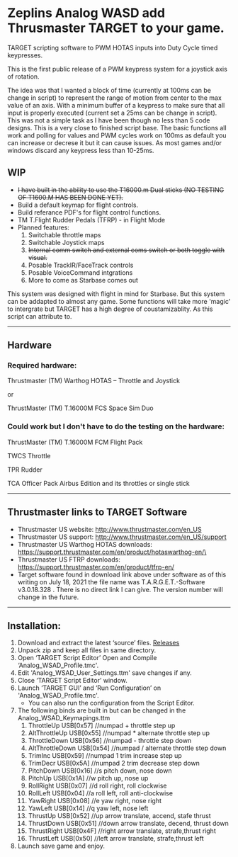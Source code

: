 # Zeplins Analog WASD add Thrusmaster TARGET to your game.
  
  TARGET scripting software to PWM HOTAS inputs into Duty Cycle timed keypresses.

This is the first public release of a PWM keypress system for a joystick axis of rotation. 

The idea was that I wanted a block of time (currently at 100ms can be change in script) to represent the range of motion from center to the max value of an axis. With a minimum buffer of a keypress to make sure that all input is properly executed (current set a 25ms can be change in script). 
This was not a simple task as I have been though no less than 5 code designs. This is a very close to finished script base. The basic functions all work and polling  for values and PWM cycles work on 100ms as default you can increase or decrese it but it can cause issues. As most games and/or windows discard any keypress less than 10-25ms.

## **WIP**

* ~~I have built in the ability to use the T16000.m Dual sticks (NO TESTING OF T1600.M HAS BEEN DONE YET).~~
* Build a default keymap for flight controls. 
* Build referance PDF's for flight control functions.
* TM T.Flight Rudder Pedals (TFRP) - in Flight Mode
* Planned features:
	1. Switchable throttle maps
	2. Switchable Joystick maps
	3. ~~Internal comm switch and external coms switch or both toggle with visual.~~
	4. Posable TrackIR/FaceTrack controls
	6. Posable VoiceCommand intgrations
	5. More to come as Starbase comes out

This system was designed with flight in mind for Starbase. But this system can be addapted to almost any game. Some functions will take more 'magic' to intergrate but TARGET has a high degree of coustamizablity. As this script can attribute to.

---

## Hardware
### Required hardware:  
Thrustmaster (TM) Warthog HOTAS – Throttle and Joystick

or

ThrustMaster (TM) T.16000M FCS Space Sim Duo

### Could work but I don't have to do the testing on the hardware:

ThrustMaster (TM) T.16000M FCM Flight Pack

TWCS Throttle

TPR Rudder

TCA Officer Pack Airbus Edition and its throttles or single stick

---


## Thrustmaster links to TARGET Software

* Thrustmaster US website: http://www.thrustmaster.com/en_US
* Thrustmaster US support: http://www.thrustmaster.com/en_US/support
* Thrustmaster US Warthog HOTAS downloads: https://support.thrustmaster.com/en/product/hotaswarthog-en/\
* Thrustmaster US FTRP downloads: https://support.thrustmaster.com/en/product/tfrp-en/  
* Target software found in download link above under software as of this writing on July 18, 2021 the file name was T.A.R.G.E.T.-Software v3.0.18.328 . There is no direct link I can give. The version number will change in the future.

---
## Installation:

   1. Download and extract the latest ‘source’ files. [Releases](https://github.com/zeplintwo/AnalogWASD-2/releases)
   2. Unpack zip and keep all files in same directory. 
   3. Open ‘TARGET Script Editor’ Open and Compile ‘Analog_WSAD_Profile.tmc'.
   4. Edit 'Analog_WSAD_User_Settings.ttm' save changes if any.
   5. Close ‘TARGET Script Editor’ window.
   6. Launch ‘TARGET GUI’ and ‘Run Configuration’ on 'Analog_WSAD_Profile.tmc'. 
      - You can also run the configuration from the Script Editor.
   7. The following binds are built in but can be changed in the Analog_WSAD_Keymapings.ttm
        1. ThrottleUp       USB[0x57]   //numpad + throttle step up
        2. AltThrottleUp    USB[0x55]   //numpad * alternate throttle step up
        3. ThrottleDown     USB[0x56]   //numpad - throttle step down
        4. AltThrottleDown  USB[0x54]   //numpad / alternate throttle step down
        5. TrimInc          USB[0x59]   //numpad 1 trim increase step up
        6. TrimDecr         USB[0x5A]   //numpad 2 trim decrease step down
        7. PitchDown        USB[0x16]   //s pitch down, nose down
        8. PitchUp          USB[0x1A]   //w pitch up, nose up
        9. RollRight        USB[0x07]   //d roll right, roll clockwise
        10. RollLeft         USB[0x04]   //a roll left, roll anti-clockwise
        11. YawRight         USB[0x08]   //e yaw right, nose right
        12. YawLeft          USB[0x14]   //q yaw left, nose left
        13. ThrustUp         USB[0x52]   //up arrow translate, accend, stafe thrust 
        14. ThrustDown       USB[0x51]   //down arrow translate, decend, thrust down
        15. ThrustRight      USB[0x4F]   //right arrow translate, strafe,thrust right
        16. ThrustLeft       USB[0x50]   //left arrow translate, strafe,thrust left
   9. Launch save game and enjoy. 

